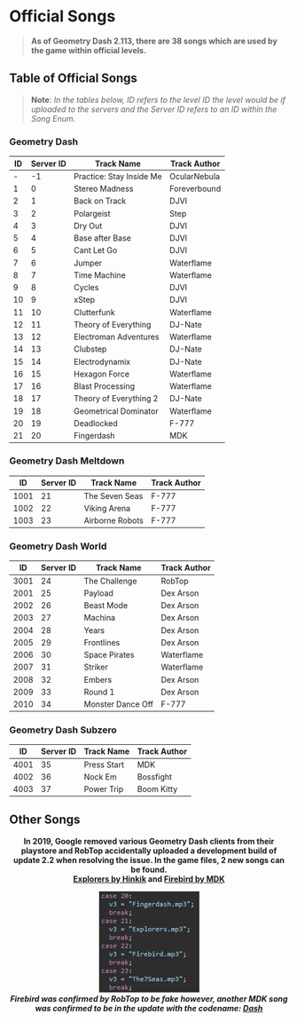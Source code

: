 # Official Songs

> <b>As of Geometry Dash 2.113, there are 38 songs which are used by the game within official levels.</b>


## Table of Official Songs

> <b>Note</b>: <i>In the tables below, ID refers to the level ID the level would be if uploaded to the servers and the Server ID refers to an ID within the Song Enum.</i>

<!-- tabs:start -->


### **Geometry Dash**

|  ID  | Server ID |       Track Name         | Track Author |
|------|-----------|--------------------------|--------------|
| -    | -1        | Practice: Stay Inside Me | OcularNebula |
| 1    | 0         | Stereo Madness           | Foreverbound |
| 2    | 1         | Back on Track            | DJVI         |
| 3    | 2         | Polargeist               | Step         |
| 4    | 3         | Dry Out                  | DJVI         |
| 5    | 4         | Base after Base          | DJVI         |
| 6    | 5         | Cant Let Go              | DJVI         |
| 7    | 6         | Jumper                   | Waterflame   |
| 8    | 7         | Time Machine             | Waterflame   |
| 9    | 8         | Cycles                   | DJVI         |
| 10   | 9         | xStep                    | DJVI         |
| 11   | 10        | Clutterfunk              | Waterflame   |
| 12   | 11        | Theory of Everything     | DJ-Nate      |
| 13   | 12        | Electroman Adventures    | Waterflame   |
| 14   | 13        | Clubstep                 | DJ-Nate      |
| 15   | 14        | Electrodynamix           | DJ-Nate      |
| 16   | 15        | Hexagon Force            | Waterflame   |
| 17   | 16        | Blast Processing         | Waterflame   |
| 18   | 17        | Theory of Everything 2   | DJ-Nate      |
| 19   | 18        | Geometrical Dominator    | Waterflame   |
| 20   | 19        | Deadlocked               | F-777        |
| 21   | 20        | Fingerdash               | MDK          |

### **Geometry Dash Meltdown**

|  ID  | Server ID |       Track Name         | Track Author |
|------|-----------|--------------------------|--------------|
| 1001 | 21        | The Seven Seas           | F-777        |
| 1002 | 22        | Viking Arena             | F-777        |
| 1003 | 23        | Airborne Robots          | F-777        |

### **Geometry Dash World**

|  ID  | Server ID |       Track Name         | Track Author |
|------|-----------|--------------------------|--------------|
| 3001 | 24        | The Challenge            | RobTop       |
| 2001 | 25        | Payload                  | Dex Arson    |
| 2002 | 26        | Beast Mode               | Dex Arson    |
| 2003 | 27        | Machina                  | Dex Arson    |
| 2004 | 28        | Years                    | Dex Arson    |
| 2005 | 29        | Frontlines               | Dex Arson    |
| 2006 | 30        | Space Pirates            | Waterflame   |
| 2007 | 31        | Striker                  | Waterflame   |
| 2008 | 32        | Embers                   | Dex Arson    |
| 2009 | 33        | Round 1                  | Dex Arson    |
| 2010 | 34        | Monster Dance Off        | F-777        |

### **Geometry Dash Subzero**

|  ID  | Server ID |       Track Name         | Track Author |
|------|-----------|--------------------------|--------------|
| 4001 | 35        | Press Start              | MDK          |
| 4002 | 36        | Nock Em                  | Bossfight    |
| 4003 | 37        | Power Trip               | Boom Kitty   |

<!-- tabs:end --> 

## Other Songs


<link rel="stylesheet" href="imageStyles.css">

<center>
<p><b>In 2019, Google removed various Geometry Dash clients from their playstore and RobTop accidentally uploaded a development build of update 2.2 when resolving the issue. In the game files, 2 new songs can be found.<br>
<u>Explorers by Hinkik</u> and <u>Firebird by MDK</u></br></p>
<img src="https://raw.githubusercontent.com/gd-programming/GD-Docs-v2/main/docs/assets/screenshots/leaked_songs.PNG" class="admin"><br>
<i>Firebird was confirmed by RobTop to be fake however, another MDK song was confirmed to be in the update with the codename: <a href="https://www.youtube.com/watch?v=ipK7vQ8gEZw">Dash</a></i>
</center>